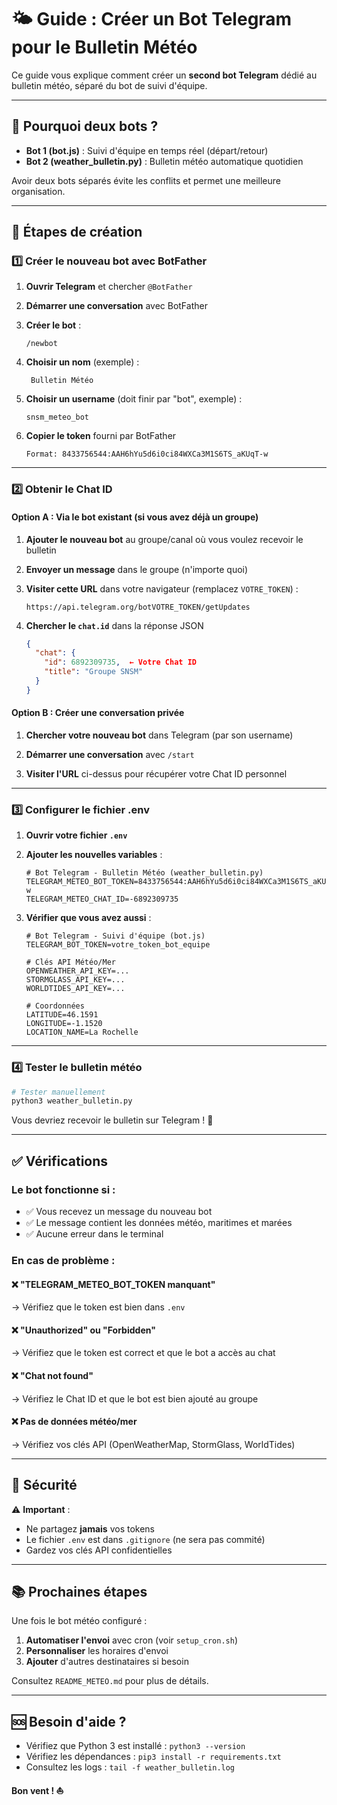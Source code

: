 # 🌤 Guide : Créer un Bot Telegram pour le Bulletin Météo

Ce guide vous explique comment créer un **second bot Telegram** dédié au bulletin météo, séparé du bot de suivi d'équipe.

---

## 🎯 Pourquoi deux bots ?

- **Bot 1 (bot.js)** : Suivi d'équipe en temps réel (départ/retour)
- **Bot 2 (weather_bulletin.py)** : Bulletin météo automatique quotidien

Avoir deux bots séparés évite les conflits et permet une meilleure organisation.

---

## 📝 Étapes de création

### 1️⃣ Créer le nouveau bot avec BotFather

1. **Ouvrir Telegram** et chercher `@BotFather`

2. **Démarrer une conversation** avec BotFather

3. **Créer le bot** :
   ```
   /newbot
   ```

4. **Choisir un nom** (exemple) :
   ```
    Bulletin Météo
   ```

5. **Choisir un username** (doit finir par "bot", exemple) :
   ```
   snsm_meteo_bot
   ```

6. **Copier le token** fourni par BotFather
   ```
   Format: 8433756544:AAH6hYu5d6i0ci84WXCa3M1S6TS_aKUqT-w
   ```

---

### 2️⃣ Obtenir le Chat ID

#### Option A : Via le bot existant (si vous avez déjà un groupe)

1. **Ajouter le nouveau bot** au groupe/canal où vous voulez recevoir le bulletin

2. **Envoyer un message** dans le groupe (n'importe quoi)

3. **Visiter cette URL** dans votre navigateur (remplacez `VOTRE_TOKEN`) :
   ```
   https://api.telegram.org/botVOTRE_TOKEN/getUpdates
   ```

4. **Chercher le `chat.id`** dans la réponse JSON
   ```json
   {
     "chat": {
       "id": 6892309735,  ← Votre Chat ID
       "title": "Groupe SNSM"
     }
   }
   ```

#### Option B : Créer une conversation privée

1. **Chercher votre nouveau bot** dans Telegram (par son username)

2. **Démarrer une conversation** avec `/start`

3. **Visiter l'URL** ci-dessus pour récupérer votre Chat ID personnel

---

### 3️⃣ Configurer le fichier .env

1. **Ouvrir votre fichier `.env`**

2. **Ajouter les nouvelles variables** :
   ```env
   # Bot Telegram - Bulletin Météo (weather_bulletin.py)
   TELEGRAM_METEO_BOT_TOKEN=8433756544:AAH6hYu5d6i0ci84WXCa3M1S6TS_aKUqT-w
   TELEGRAM_METEO_CHAT_ID=-6892309735
   ```

3. **Vérifier que vous avez aussi** :
   ```env
   # Bot Telegram - Suivi d'équipe (bot.js)
   TELEGRAM_BOT_TOKEN=votre_token_bot_equipe
   
   # Clés API Météo/Mer
   OPENWEATHER_API_KEY=...
   STORMGLASS_API_KEY=...
   WORLDTIDES_API_KEY=...
   
   # Coordonnées
   LATITUDE=46.1591
   LONGITUDE=-1.1520
   LOCATION_NAME=La Rochelle
   ```

---

### 4️⃣ Tester le bulletin météo

```bash
# Tester manuellement
python3 weather_bulletin.py
```

Vous devriez recevoir le bulletin sur Telegram ! 🎉

---

## ✅ Vérifications

### Le bot fonctionne si :
- ✅ Vous recevez un message du nouveau bot
- ✅ Le message contient les données météo, maritimes et marées
- ✅ Aucune erreur dans le terminal

### En cas de problème :

#### ❌ "TELEGRAM_METEO_BOT_TOKEN manquant"
→ Vérifiez que le token est bien dans `.env`

#### ❌ "Unauthorized" ou "Forbidden"
→ Vérifiez que le token est correct et que le bot a accès au chat

#### ❌ "Chat not found"
→ Vérifiez le Chat ID et que le bot est bien ajouté au groupe

#### ❌ Pas de données météo/mer
→ Vérifiez vos clés API (OpenWeatherMap, StormGlass, WorldTides)

---

## 🔐 Sécurité

⚠️ **Important** :
- Ne partagez **jamais** vos tokens
- Le fichier `.env` est dans `.gitignore` (ne sera pas commité)
- Gardez vos clés API confidentielles

---

## 📚 Prochaines étapes

Une fois le bot météo configuré :

1. **Automatiser l'envoi** avec cron (voir `setup_cron.sh`)
2. **Personnaliser** les horaires d'envoi
3. **Ajouter** d'autres destinataires si besoin

Consultez `README_METEO.md` pour plus de détails.

---

## 🆘 Besoin d'aide ?

- Vérifiez que Python 3 est installé : `python3 --version`
- Vérifiez les dépendances : `pip3 install -r requirements.txt`
- Consultez les logs : `tail -f weather_bulletin.log`

**Bon vent ! ⛵**
